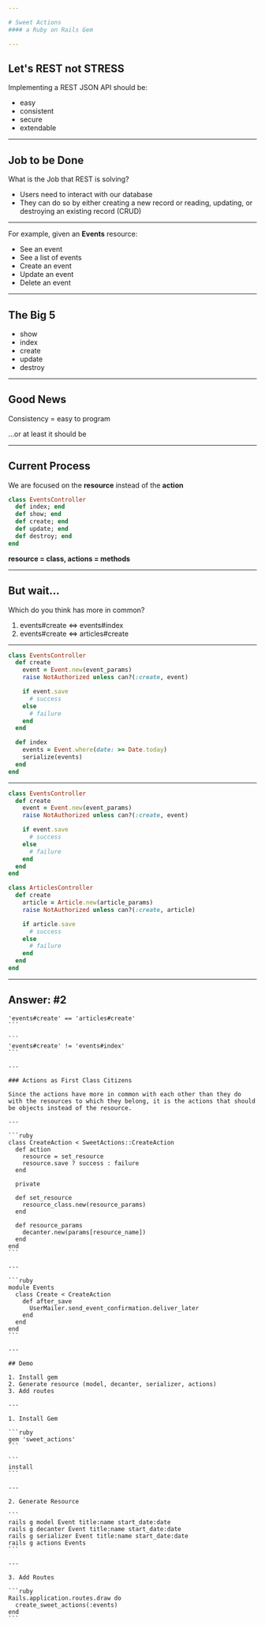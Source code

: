 ```yaml
---

# Sweet Actions
#### a Ruby on Rails Gem

---
```


## Let's REST not STRESS

Implementing a REST JSON API should be:

- easy
- consistent
- secure
- extendable

---

## Job to be Done

What is the Job that REST is solving?

- Users need to interact with our database
- They can do so by either creating a new record or reading, updating, or destroying an existing record (CRUD)

---

For example, given an **Events** resource:

- See an event
- See a list of events
- Create an event
- Update an event
- Delete an event

---

## The Big 5

- show
- index
- create
- update
- destroy

---

## Good News

Consistency = easy to program

...or at least it should be

---

## Current Process

We are focused on the **resource** instead of the **action**

```ruby
class EventsController
  def index; end
  def show; end
  def create; end
  def update; end
  def destroy; end
end
```

**resource = class, actions = methods**

---

## But wait...

Which do you think has more in common?

1. events#create <=> events#index
2. events#create <=> articles#create

---

```ruby
class EventsController
  def create
    event = Event.new(event_params)
    raise NotAuthorized unless can?(:create, event)

    if event.save
      # success
    else
      # failure
    end
  end

  def index
    events = Event.where(date: >= Date.today)
    serialize(events)
  end
end
```

---

```ruby
class EventsController
  def create
    event = Event.new(event_params)
    raise NotAuthorized unless can?(:create, event)

    if event.save
      # success
    else
      # failure
    end
  end
end

class ArticlesController
  def create
    article = Article.new(article_params)
    raise NotAuthorized unless can?(:create, article)

    if article.save
      # success
    else
      # failure
    end
  end
end
```

---

## Answer: #2

````
'events#create' == 'articles#create'
```

```
'events#create' != 'events#index'
```

---

### Actions as First Class Citizens

Since the actions have more in common with each other than they do with the resources to which they belong, it is the actions that should be objects instead of the resource.

---

```ruby
class CreateAction < SweetActions::CreateAction
  def action
    resource = set_resource
    resource.save ? success : failure
  end

  private

  def set_resource
    resource_class.new(resource_params)
  end

  def resource_params
    decanter.new(params[resource_name])
  end
end
```

---

```ruby
module Events
  class Create < CreateAction
    def after_save
      UserMailer.send_event_confirmation.deliver_later
    end
  end
end
```

---

## Demo

1. Install gem
2. Generate resource (model, decanter, serializer, actions)
3. Add routes

---

1. Install Gem

```ruby
gem 'sweet_actions'
```

```
install
```

---

2. Generate Resource

```
rails g model Event title:name start_date:date
rails g decanter Event title:name start_date:date
rails g serializer Event title:name start_date:date
rails g actions Events
```

---

3. Add Routes

```ruby
Rails.application.routes.draw do
  create_sweet_actions(:events)
end
```